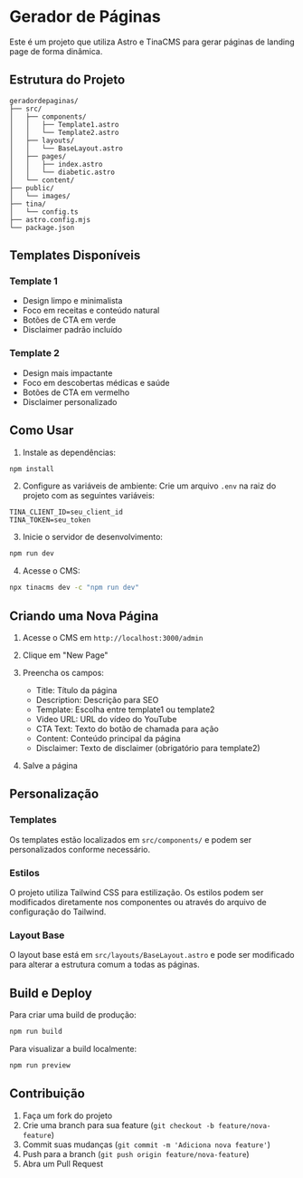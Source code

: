 # Gerador de Páginas

Este é um projeto que utiliza Astro e TinaCMS para gerar páginas de landing page de forma dinâmica.

## Estrutura do Projeto

```
geradordepaginas/
├── src/
│   ├── components/
│   │   ├── Template1.astro
│   │   └── Template2.astro
│   ├── layouts/
│   │   └── BaseLayout.astro
│   ├── pages/
│   │   ├── index.astro
│   │   └── diabetic.astro
│   └── content/
├── public/
│   └── images/
├── tina/
│   └── config.ts
├── astro.config.mjs
└── package.json
```

## Templates Disponíveis

### Template 1
- Design limpo e minimalista
- Foco em receitas e conteúdo natural
- Botões de CTA em verde
- Disclaimer padrão incluído

### Template 2
- Design mais impactante
- Foco em descobertas médicas e saúde
- Botões de CTA em vermelho
- Disclaimer personalizado

## Como Usar

1. Instale as dependências:
```bash
npm install
```

2. Configure as variáveis de ambiente:
Crie um arquivo `.env` na raiz do projeto com as seguintes variáveis:
```
TINA_CLIENT_ID=seu_client_id
TINA_TOKEN=seu_token
```

3. Inicie o servidor de desenvolvimento:
```bash
npm run dev
```

4. Acesse o CMS:
```bash
npx tinacms dev -c "npm run dev"
```

## Criando uma Nova Página

1. Acesse o CMS em `http://localhost:3000/admin`
2. Clique em "New Page"
3. Preencha os campos:
   - Title: Título da página
   - Description: Descrição para SEO
   - Template: Escolha entre template1 ou template2
   - Video URL: URL do vídeo do YouTube
   - CTA Text: Texto do botão de chamada para ação
   - Content: Conteúdo principal da página
   - Disclaimer: Texto de disclaimer (obrigatório para template2)

4. Salve a página

## Personalização

### Templates
Os templates estão localizados em `src/components/` e podem ser personalizados conforme necessário.

### Estilos
O projeto utiliza Tailwind CSS para estilização. Os estilos podem ser modificados diretamente nos componentes ou através do arquivo de configuração do Tailwind.

### Layout Base
O layout base está em `src/layouts/BaseLayout.astro` e pode ser modificado para alterar a estrutura comum a todas as páginas.

## Build e Deploy

Para criar uma build de produção:
```bash
npm run build
```

Para visualizar a build localmente:
```bash
npm run preview
```

## Contribuição

1. Faça um fork do projeto
2. Crie uma branch para sua feature (`git checkout -b feature/nova-feature`)
3. Commit suas mudanças (`git commit -m 'Adiciona nova feature'`)
4. Push para a branch (`git push origin feature/nova-feature`)
5. Abra um Pull Request